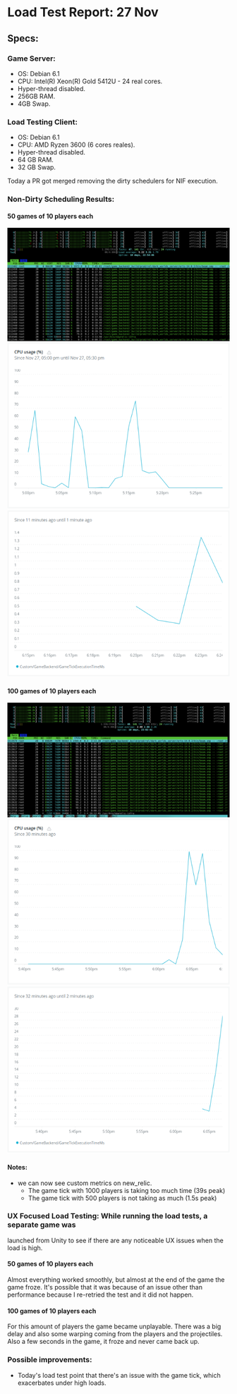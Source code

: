 # Load Test Report: 27 Nov 
## Specs:
### Game Server:
- OS: Debian 6.1
- CPU: Intel(R) Xeon(R) Gold 5412U  - 24 real cores.
- Hyper-thread disabled.
- 256GB RAM.
- 4GB Swap.
### Load Testing Client:
- OS: Debian 6.1
- CPU: AMD Ryzen 3600 (6 cores reales).
- Hyper-thread disabled.
- 64 GB RAM.
- 32 GB Swap.

Today a PR got merged removing the dirty schedulers for NIF execution.

### Non-Dirty Scheduling Results:
#### 50 games of 10 players each

![Alt text](./images/50_games_10_players.png)
![Alt text](./images/new_relic_cpu_usage_50_games.png)
![Alt text](./images/new_relic_tick_time_50_games.png)

#### 100 games of 10 players each

![Alt text](./images/100_games_10_players.png)
![Alt text](./images/new_relic_cpu_usage.png)
![Alt text](./images/new_relic_tick_time.png)

#### Notes:

- we can now see custom metrics on new_relic. 
    - The game tick with 1000 players is taking too much time (39s peak)
    - The game tick with 500 players is not taking as much (1.5s peak)

### UX Focused Load Testing: While running the load tests, a separate game was
launched from Unity to see if there are any noticeable UX issues when the load
is high.

#### 50 games of 10 players each

Almost everything worked smoothly, but almost at the end of the game the game
froze. It's possible that it was because of an issue other than performance
because I re-retried the test and it did not happen.

#### 100 games of 10 players each

For this amount of players the game became unplayable. There was a big delay
and also some warping coming from the players and the projectiles. Also a few
seconds in the game, it froze and never came back up.

### Possible improvements:

- Today's load test point that there's an issue with the game tick, which
exacerbates under high loads.
